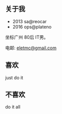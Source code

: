 
## 关于我

- 2013  sa@reocar
- 2016  ops@plateno

坐标广州 80后 IT男。

电邮: eletmc@gmail.com

## 喜欢
just do it 

## 不喜欢
do it all
